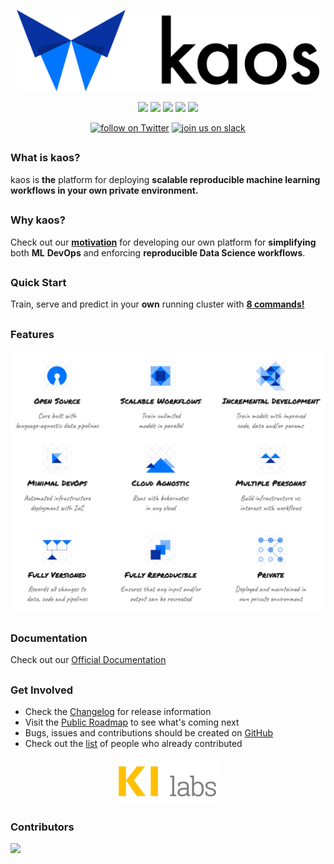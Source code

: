 <p align="center">
    <img src="docs/.gitbook/assets/logo-text-black.png"
        height="130">
</p>

<p align="center">
    <a href="" alt="License">
        <img src="https://img.shields.io/github/license/KI-labs/kaos?style=flat-square&color=blue" /></a>
    <a href="" alt="Build">
        <img src="https://img.shields.io/travis/com/KI-labs/kaos?style=flat-square&color=blue" /></a>
    <a href="https://github.com/KI-labs/kaos/tags" alt="Tags">
        <img src="https://img.shields.io/github/v/tag/KI-labs/kaos?style=flat-square&color=blue" /></a>
    <a href="https://github.com/KI-labs/kaos/graphs/contributors" alt="Contributors">
        <img src="https://img.shields.io/github/contributors/KI-labs/kaos?style=flat-square&color=blue" /></a>
    <a href="https://github.com/KI-labs/kaos/pulse" alt="Activity">
        <img src="https://img.shields.io/github/commit-activity/m/KI-labs/kaos?style=flat-square&color=blue" /></a>
</p>

<p align="center">
    <a href="https://twitter.com/intent/follow?screen_name=kaos_ml">
        <img src="https://img.shields.io/twitter/follow/kaos_ml?style=flat-square&logo=twitter&color=blue"
            alt="follow on Twitter"></a>
    <a href="https://kaos-slack-inviter.herokuapp.com/">
        <img src="https://img.shields.io/badge/slack-@kaos-dev?style=flat-square&color=blue&logo=slack"
            alt="join us on slack"></a>
</p>

##
### What is kaos?

kaos is **the** platform for deploying **scalable reproducible machine learning workflows in your own private environment.**

##
### Why kaos?

Check out our [**motivation**](https://kaos.ki-labs.com/motivation) for developing our own platform for **simplifying** both **ML** **DevOps** and enforcing **reproducible Data Science workflows**.

##
### Quick Start

Train, serve and predict in your **own** running cluster with [**8 commands!**](https://kaos.ki-labs.com/getting-started/quick-start)

##
### Features

![](docs/.gitbook/assets/kaos-features.png)

## 
### Documentation

Check out our [Official Documentation](https://kaos.ki-labs.com)

##
### Get Involved

* Check the [Changelog](https://kaos.ki-labs.com/miscellaneous/changelog) for release information
* Visit the [Public Roadmap](https://kaos.ki-labs.com/miscellaneous/roadmap) to see what's coming next
* Bugs, issues and contributions should be created on [GitHub](https://github.com/KI-labs/kaos/issues/new/choose)
* Check out the [list](CONTRIBUTORS.md) of people who already contributed

<p align="center">
    <img src="docs/.gitbook/assets/image%20%288%29.png"
        height="75">
</p>

### Contributors
<a href="https://github.com/ki-labs/kaos/graphs/contributors">
  <img src="https://contributors-img.firebaseapp.com/image?repo=KI-labs/kaos" />
</a>
<!--Made with [contributors-img](https://contributors-img.firebaseapp.com).-->